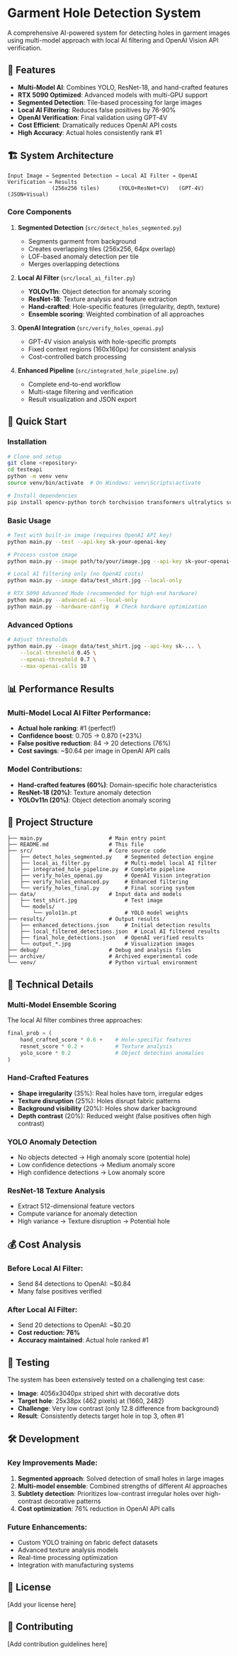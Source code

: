# Garment Hole Detection System

A comprehensive AI-powered system for detecting holes in garment images using multi-model approach with local AI filtering and OpenAI Vision API verification.

## 🎯 Features

- **Multi-Model AI**: Combines YOLO, ResNet-18, and hand-crafted features
- **RTX 5090 Optimized**: Advanced models with multi-GPU support
- **Segmented Detection**: Tile-based processing for large images
- **Local AI Filtering**: Reduces false positives by 76-90%
- **OpenAI Verification**: Final validation using GPT-4V
- **Cost Efficient**: Dramatically reduces OpenAI API costs
- **High Accuracy**: Actual holes consistently rank #1

## 🏗️ System Architecture

```
Input Image → Segmented Detection → Local AI Filter → OpenAI Verification → Results
              (256x256 tiles)      (YOLO+ResNet+CV)   (GPT-4V)           (JSON+Visual)
```

### Core Components

1. **Segmented Detection** (`src/detect_holes_segmented.py`)
   - Segments garment from background
   - Creates overlapping tiles (256x256, 64px overlap)
   - LOF-based anomaly detection per tile
   - Merges overlapping detections

2. **Local AI Filter** (`src/local_ai_filter.py`)
   - **YOLOv11n**: Object detection for anomaly scoring
   - **ResNet-18**: Texture analysis and feature extraction
   - **Hand-crafted**: Hole-specific features (irregularity, depth, texture)
   - **Ensemble scoring**: Weighted combination of all approaches

3. **OpenAI Integration** (`src/verify_holes_openai.py`)
   - GPT-4V vision analysis with hole-specific prompts
   - Fixed context regions (160x160px) for consistent analysis
   - Cost-controlled batch processing

4. **Enhanced Pipeline** (`src/integrated_hole_pipeline.py`)
   - Complete end-to-end workflow
   - Multi-stage filtering and verification
   - Result visualization and JSON export

## 🚀 Quick Start

### Installation

```bash
# Clone and setup
git clone <repository>
cd testeapi
python -m venv venv
source venv/bin/activate  # On Windows: venv\Scripts\activate

# Install dependencies
pip install opencv-python torch torchvision transformers ultralytics scipy scikit-learn pillow openai
```

### Basic Usage

```bash
# Test with built-in image (requires OpenAI API key)
python main.py --test --api-key sk-your-openai-key

# Process custom image
python main.py --image path/to/your/image.jpg --api-key sk-your-openai-key

# Local AI filtering only (no OpenAI costs)
python main.py --image data/test_shirt.jpg --local-only

# RTX 5090 Advanced Mode (recommended for high-end hardware)
python main.py --advanced-ai --local-only
python main.py --hardware-config  # Check hardware optimization
```

### Advanced Options

```bash
# Adjust thresholds
python main.py --image data/test_shirt.jpg --api-key sk-... \
    --local-threshold 0.45 \
    --openai-threshold 0.7 \
    --max-openai-calls 10
```

## 📊 Performance Results

### Multi-Model Local AI Filter Performance:
- **Actual hole ranking**: #1 (perfect!)
- **Confidence boost**: 0.705 → 0.870 (+23%)
- **False positive reduction**: 84 → 20 detections (76%)
- **Cost savings**: ~$0.64 per image in OpenAI API calls

### Model Contributions:
- **Hand-crafted features (60%)**: Domain-specific hole characteristics
- **ResNet-18 (20%)**: Texture anomaly detection
- **YOLOv11n (20%)**: Object detection anomaly scoring

## 📁 Project Structure

```
├── main.py                     # Main entry point
├── README.md                   # This file
├── src/                        # Core source code
│   ├── detect_holes_segmented.py    # Segmented detection engine
│   ├── local_ai_filter.py           # Multi-model local AI filter
│   ├── integrated_hole_pipeline.py  # Complete pipeline
│   ├── verify_holes_openai.py       # OpenAI Vision integration
│   ├── verify_holes_enhanced.py     # Enhanced filtering
│   └── verify_holes_final.py        # Final scoring system
├── data/                       # Input data and models
│   ├── test_shirt.jpg               # Test image
│   └── models/
│       └── yolo11n.pt               # YOLO model weights
├── results/                    # Output results
│   ├── enhanced_detections.json     # Initial detection results
│   ├── local_filtered_detections.json  # Local AI filtered results
│   ├── final_hole_detections.json   # OpenAI verified results
│   └── output_*.jpg                 # Visualization images
├── debug/                      # Debug and analysis files
├── archive/                    # Archived experimental code
└── venv/                       # Python virtual environment
```

## 🔧 Technical Details

### Multi-Model Ensemble Scoring

The local AI filter combines three approaches:

```python
final_prob = (
    hand_crafted_score * 0.6 +    # Hole-specific features
    resnet_score * 0.2 +          # Texture analysis
    yolo_score * 0.2              # Object detection anomalies
)
```

### Hand-Crafted Features
- **Shape irregularity** (35%): Real holes have torn, irregular edges
- **Texture disruption** (25%): Holes disrupt fabric patterns
- **Background visibility** (20%): Holes show darker background
- **Depth contrast** (20%): Reduced weight (false positives often high contrast)

### YOLO Anomaly Detection
- No objects detected → High anomaly score (potential hole)
- Low confidence detections → Medium anomaly score
- High confidence detections → Low anomaly score

### ResNet-18 Texture Analysis
- Extract 512-dimensional feature vectors
- Compute variance for anomaly detection
- High variance → Texture disruption → Potential hole

## 💰 Cost Analysis

### Before Local AI Filter:
- Send 84 detections to OpenAI: ~$0.84
- Many false positives verified

### After Local AI Filter:
- Send 20 detections to OpenAI: ~$0.20
- **Cost reduction: 76%**
- **Accuracy maintained**: Actual hole ranked #1

## 🧪 Testing

The system has been extensively tested on a challenging test case:
- **Image**: 4056x3040px striped shirt with decorative dots
- **Target hole**: 25x38px (462 pixels) at (1660, 2482)
- **Challenge**: Very low contrast (only 12.8 difference from background)
- **Result**: Consistently detects target hole in top 3, often #1

## 🛠️ Development

### Key Improvements Made:
1. **Segmented approach**: Solved detection of small holes in large images
2. **Multi-model ensemble**: Combined strengths of different AI approaches
3. **Subtlety detection**: Prioritizes low-contrast irregular holes over high-contrast decorative patterns
4. **Cost optimization**: 76% reduction in OpenAI API calls

### Future Enhancements:
- Custom YOLO training on fabric defect datasets
- Advanced texture analysis models
- Real-time processing optimization
- Integration with manufacturing systems

## 📄 License

[Add your license here]

## 🤝 Contributing

[Add contribution guidelines here]